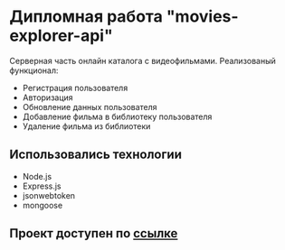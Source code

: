 # Дипломная работа "movies-explorer-api"

Серверная часть онлайн каталога с видеофильмами.
Реализованый функционал: 
- Регистрация пользователя
- Авторизация
- Обновление данных пользователя
- Добавление фильма в библиотеку пользователя
- Удаление фильма из библиотеки

## Использовались технологии
- Node.js
- Express.js
- jsonwebtoken
- mongoose

## Проект доступен по [ссылке](movies-explorer.api.nomorepartiesxyz.ru)
